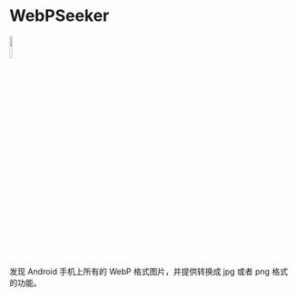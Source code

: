 # WebPSeeker

<img src="https://www.gstatic.com/opensource/project-images/webp/logo.png" width="10%">

发现 Android 手机上所有的 WebP 格式图片，并提供转换成 jpg 或者 png 格式的功能。

